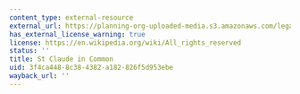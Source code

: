 ```yaml
---
content_type: external-resource
external_url: https://planning-org-uploaded-media.s3.amazonaws.com/legacy_resources/awards/studentprojects/2010/pdf/stclaudeincommon.pdf
has_external_license_warning: true
license: https://en.wikipedia.org/wiki/All_rights_reserved
status: ''
title: St Claude in Common
uid: 3f4ca448-8c38-4382-a182-826f5d953ebe
wayback_url: ''
---
```

